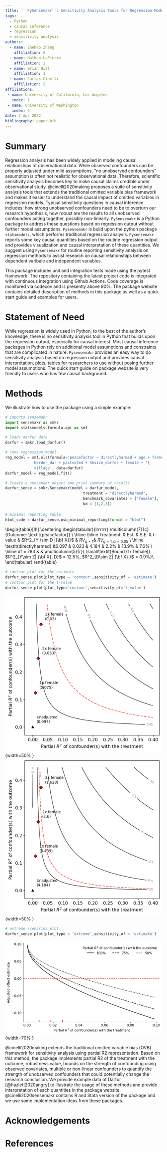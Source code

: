 ```yaml
---
title: '``PySensemakr``: Sensitivity Analysis Tools for Regression Models in Python'
tags:
  - Python
  - causal inference
  - regression
  - sensitivity analysis
authors:
  - name: Zhehao Zhang
    affiliation: 2
  - name: Nathan LaPierre
  	affiliation: 1
  - name: Brian Hill
  	affiliation: 1
  - name: Carlos Cinelli
  	affiliation: 2
affiliations:
 - name: University of California, Los Angeles
   index: 1
 - name: University of Washington
   index: 2
date: 2 Apr 2022
bibliography: paper.bib
---
```


# Summary

Regression analysis has been widely applied in modeling causal relationships of observational data. While observed confounders can be properly adjusted under mild assumptions, "no unobserved confounders" assumption is often not realistic for observational data. Therefore, scientific sensitivity analysis becomes key to make causal claims credible under observational study. @cinelli2020making proposes a suite of sensitivity analysis tools that extends the traditional omitted variable bias framework and makes it easier to understand the causal impact of omitted variables in regression models. Typical sensitivity questions in causal inference includes: how strong unobserved confounders need to be to overturn our research hypothesis, how robust are the results to all unobserved confounders acting together, possibly non-linearly. ``PySensemakr`` is a Python package to address these questions based on regression output without further model assumptions. `PySensemakr` is build upon the python package ``statsmodels``, which performs traditional regression analysis. ``Pysensemakr`` reports some key causal quantities based on the routine regression output and provides visualization and causal interpretation of these quantities. We suggest using ``Pysensemakr`` for routine reporting sensitivity analysis on regression methods to assist research on causal relationships between dependent varibale and independent variables.

This package includes unit and integration tests made using the pytest framework. The repository containing the latest project code is integrated with continuous integration using Github Actions. Code coverage is monitored via codecov and is presently above 90%. The package website contains detailed description of methods in this package as well as a quick start guide and examples for users.



# Statement of Need

While regression is widely used in Python, to the best of the author’s knowledge, there is no sensitivity analysis tool in Python that builds upon the regression output, especially for causal interest. Most causal inference packages in Python rely on additional model assumptions and constraints that are complicated in nature. ``Pysensemakr`` provides an easy way to do sensitivity analysis based on regression output and provides causal interpretation, plots, tables for researchers to use without posing further model assumptions. The quick start guide on package website is very friendly to users who has few causal background.


# Methods

We illustrate how to use the package using a simple example:

```python
# imports sensemakr
import sensemakr as smkr
import statsmodels.formula.api as smf
```


```python
# loads darfur data
darfur = smkr.load_darfur()
```


```python
# runs regression model
reg_model = smf.ols(formula='peacefactor ~ directlyharmed + age + farmer_dar + '\
            'herder_dar + pastvoted + hhsize_darfur + female + '\
            'village', data=darfur)
darfur_model = reg_model.fit()

```




```python
# Create a sensemakr object and print summary of results
darfur_sense = smkr.Sensemakr(model = darfur_model,
                                   treatment = "directlyharmed",
                                   benchmark_covariates = ["female"],
                                   kd = [1,2,3])

# minimal reporting table
html_code = darfur_sense.ovb_minimal_reporting(format = "html")
```


\begin{table}[!h]
\centering
\begin{tabular}{lrrrrrr}
\multicolumn{7}{c}{Outcome: \textit{peacefactor}} \\
\hline \hline
Treatment: & Est. & S.E. & t-value & $R^2_{Y \sim D |{\bf X}}$ & $RV_{q =1}$& $RV_{q = 1, \alpha = 0.05}$  \\
\hline
\textit{directlyharmed} &0.097 & 0.023 & 4.184 & 2.2\% & 13.9\% & 7.6\% \\
\hline
df = 783 & & \multicolumn{5}{r}{ \small\textit{Bound (1x female)}: $R^2_{Y\sim Z| {\bf X}, D}$ = 12.5\%, $R^2_{D\sim Z| {\bf X} }$ = 0.9\%}\\
\end{tabular}
\end{table}


```python
# contour plot for the estimate
darfur_sense.plot(plot_type = 'contour',sensitivity_of = 'estimate')
# contour plot for the t-value
darfur_sense.plot(plot_type='contour',sensitivity_of='t-value')
```



![](output_4_0.png){width=50% } ![](output_5_0.png){width=50% }






```python
# extreme scenarios plot
darfur_sense.plot(plot_type = 'extreme',sensitivity_of = 'estimate')
```



![](output_6_0.png){width=70% }




@cinelli2020making extends the traditional omitted variable bias (OVB) framework for sensitivity analysis using partial R2 representation. Based on this method, the package implements partial R2 of the treatment with the outcome, robustness value, bounds on the strength of confounding using observed covariates, multiple or non-linear confounders to quantify the strength of unobserved confounders that could potentially change the research conclusion. We provide example data of Darfur [@hazlett2020angry] to illustrate the usage of these methods and provide interpretation of each quantities in the package website. @cinelli2020sensemakr contains R and Stata version of the package and we use some implementation ideas from these packages.



# Acknowledgements




# References
